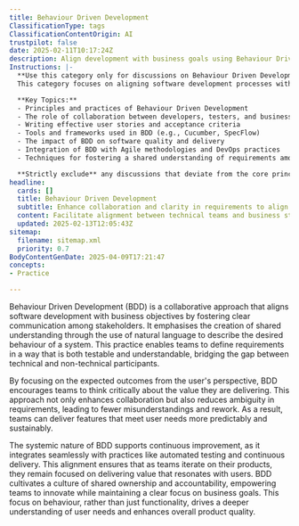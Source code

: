 ```yaml
---
title: Behaviour Driven Development
ClassificationType: tags
ClassificationContentOrigin: AI
trustpilot: false
date: 2025-02-11T10:17:24Z
description: Align development with business goals using Behaviour Driven Development (BDD). Improve collaboration and create clear, testable requirements.
Instructions: |-
  **Use this category only for discussions on Behaviour Driven Development.**  
  This category focuses on aligning software development processes with business objectives through Behaviour Driven Development (BDD). BDD enhances collaboration among stakeholders and ensures that requirements are clear, testable, and aligned with user needs.

  **Key Topics:**
  - Principles and practices of Behaviour Driven Development
  - The role of collaboration between developers, testers, and business stakeholders
  - Writing effective user stories and acceptance criteria
  - Tools and frameworks used in BDD (e.g., Cucumber, SpecFlow)
  - The impact of BDD on software quality and delivery
  - Integration of BDD with Agile methodologies and DevOps practices
  - Techniques for fostering a shared understanding of requirements among teams

  **Strictly exclude** any discussions that deviate from the core principles of BDD, such as unrelated software development methodologies, general project management practices, or misinterpretations of BDD's purpose and implementation.
headline:
  cards: []
  title: Behaviour Driven Development
  subtitle: Enhance collaboration and clarity in requirements to align development efforts with business objectives through Behaviour Driven Development.
  content: Facilitate alignment between technical teams and business stakeholders by fostering collaboration through shared understanding of requirements. Emphasise clear, testable specifications that drive development, ensuring that outcomes meet user needs. Explore topics such as user stories, acceptance criteria, and collaborative workshops to enhance communication and project success.
  updated: 2025-02-13T12:05:43Z
sitemap:
  filename: sitemap.xml
  priority: 0.7
BodyContentGenDate: 2025-04-09T17:21:47
concepts:
- Practice

---
```

Behaviour Driven Development (BDD) is a collaborative approach that aligns software development with business objectives by fostering clear communication among stakeholders. It emphasises the creation of shared understanding through the use of natural language to describe the desired behaviour of a system. This practice enables teams to define requirements in a way that is both testable and understandable, bridging the gap between technical and non-technical participants.

By focusing on the expected outcomes from the user's perspective, BDD encourages teams to think critically about the value they are delivering. This approach not only enhances collaboration but also reduces ambiguity in requirements, leading to fewer misunderstandings and rework. As a result, teams can deliver features that meet user needs more predictably and sustainably.

The systemic nature of BDD supports continuous improvement, as it integrates seamlessly with practices like automated testing and continuous delivery. This alignment ensures that as teams iterate on their products, they remain focused on delivering value that resonates with users. BDD cultivates a culture of shared ownership and accountability, empowering teams to innovate while maintaining a clear focus on business goals. This focus on behaviour, rather than just functionality, drives a deeper understanding of user needs and enhances overall product quality.
